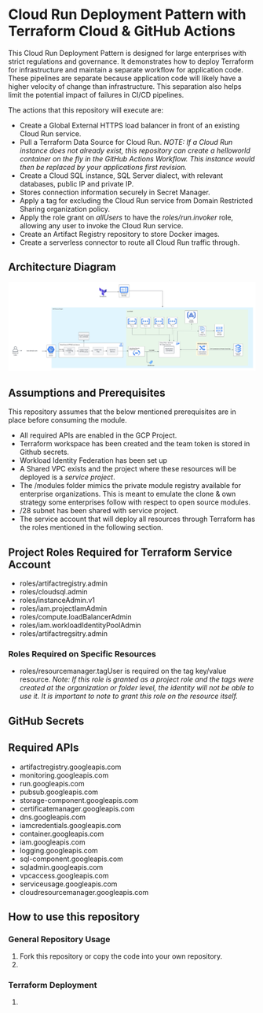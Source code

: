 # Cloud Run Deployment Pattern with Terraform Cloud & GitHub Actions
This Cloud Run Deployment Pattern is designed for large enterprises with strict regulations and governance. It demonstrates how to deploy Terraform for infrastructure and maintain a separate workflow for application code. These pipelines are separate because application code will likely have a higher velocity of change than infrastructure. This separation also helps limit the potential impact of failures in CI/CD pipelines.


The actions that this repository will execute are: 

* Create a Global External HTTPS load balancer in front of an existing Cloud Run service.  
* Pull a Terraform Data Source for Cloud Run. *NOTE: If a Cloud Run instance does not already exist, this repository can create a helloworld container on the fly in the GitHub Actions Workflow. This instance would then be replaced by your applications first revision.* 
* Create a Cloud SQL instance, SQL Server dialect, with relevant databases, public IP and private IP. 
* Stores connection information securely in Secret Manager. 
* Apply a tag for excluding the Cloud Run service from Domain Restricted Sharing organization policy.
* Apply the role grant on *allUsers* to have the *roles/run.invoker* role, allowing any user to invoke the Cloud Run service.
* Create an Artifact Registry repository to store Docker images. 
* Create a serverless connector to route all Cloud Run traffic through.

## Architecture Diagram
![alt text](./serverless-web-app.jpeg "Serverless Web Application Architecture")

## Assumptions and Prerequisites 

This repository assumes that the below mentioned prerequisites are in place before consuming the module. 

* All required APIs are enabled in the GCP Project.
* Terraform workspace has been created and the team token is stored in Github secrets.
* Workload Identity Federation has been set up 
* A Shared VPC exists and the project where these resources will be deployed is a *service project*. 
* The /modules folder mimics the private module registry available for enterprise organizations. This is meant to emulate the clone & own strategy some enterprises follow with respect to open source modules. 
* /28 subnet has been shared with service project.
* The service account that will deploy all resources through Terraform has the roles mentioned in the following section.


## Project Roles Required for Terraform Service Account

* roles/artifactregistry.admin
* roles/cloudsql.admin
* roles/instanceAdmin.v1
* roles/iam.projectIamAdmin
* roles/compute.loadBalancerAdmin
* roles/iam.workloadIdentityPoolAdmin
* roles/artifactregsitry.admin 

### Roles Required on Specific Resources
* roles/resourcemanager.tagUser is required on the tag key/value resource. 
*Note: If this role is granted as a project role and the tags were created at the organization or folder level, the identity will not be able to use it. It is important to note to grant this role on the resource itself.* 


## GitHub Secrets 


## Required APIs
* artifactregistry.googleapis.com
* monitoring.googleapis.com
* run.googleapis.com
* pubsub.googleapis.com
* storage-component.googleapis.com
* certificatemanager.googleapis.com
* dns.googleapis.com
* iamcredentials.googleapis.com
* container.googleapis.com
* iam.googleapis.com
* logging.googleapis.com
* sql-component.googleapis.com
* sqladmin.googleapis.com
* vpcaccess.googleapis.com
* serviceusage.googleapis.com
* cloudresourcemanager.googleapis.com




## How to use this repository
### General Repository Usage
1. Fork this repository or copy the code into your own repository. 
2. 
### Terraform Deployment
1. 

